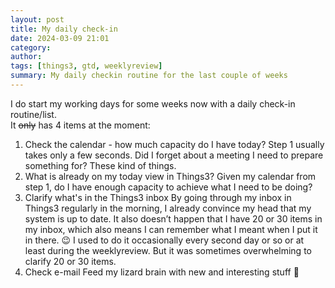 ```yaml
---
layout: post
title: My daily check-in
date: 2024-03-09 21:01
category: 
author: 
tags: [things3, gtd, weeklyreview]
summary: My daily checkin routine for the last couple of weeks
---
```


I do start my working days for some weeks now with a daily check-in routine/list.  
It ~~only~~ has 4 items at the moment:
1. Check the calendar - how much capacity do I have today?
Step 1 usually takes only a few seconds. Did I forget about a meeting I need to prepare something for? These kind of things.
1. What is already on my today view in Things3?
Given my calendar from step 1, do I have enough capacity to achieve what I need to be doing?
1. Clarify what's in the Things3 inbox
By going through my inbox in Things3 regularly in the morning, I already convince my head that my system is up to date. It also doesn’t happen that I have 20 or 30 items in my inbox, which also means I can remember what I meant when I put it in there. 😉
I used to do it occasionally every second day or so or at least during the weeklyreview. But it was sometimes overwhelming to clarify 20 or 30 items.
1. Check e-mail
Feed my lizard brain with new and interesting stuff 📰